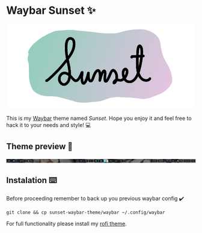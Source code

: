 # Waybar Sunset ✨
<p align="center">
  <img src="sunset.png" />
</p>
<p> This is my <a href="https://github.com/Alexays/Waybar">Waybar</a> theme named <em>Sunset</em>. Hope you enjoy it and feel free to hack it to your needs and style! 💻
</p>

## Theme preview 👀
<p align="center">
  <img src="image.png" />
</p>

## Instalation ⌨️
Before proceeding remember to back up you previous waybar config ✔️
```
git clone && cp sunset-waybar-theme/waybar ~/.config/waybar
```
<p> For full functionality please install my <a href="https://github.com/celepharn/rofi-theme-sunset">rofi theme</a>. </p>
